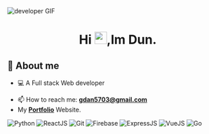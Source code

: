 <img src="https://miro.medium.com/max/1360/0*7Q3yvSIv_t0ioJ-Z.gif" alt="developer GIF"/>
<h1 align="center">Hi <img src="https://media.giphy.com/media/hvRJCLFzcasrR4ia7z/giphy.gif" width="28">,Im Dun.</h1>

</hr>

## 📖 About me
* 💻 A Full stack Web developer
- 📫 How to reach me: **gdan5703@gmail.com**
- My **[Portfolio](https://kemboi-duncan.web.app/)** Website.


</hr>

 ![Python](https://img.shields.io/badge/Python-grey?style=for-the-badge&logo=python&logoColor=white&labelColor=537188)
 ![ReactJS](https://img.shields.io/badge/ReactJs-grey?style=for-the-badge&logo=react&logoColor=005792&labelColor=white)
 ![Git](https://img.shields.io/badge/Git-grey?style=for-the-badge&logo=git&logoColor=white&labelColor=FD5F00)
 ![Firebase](https://img.shields.io/badge/Firebase-grey?style=for-the-badge&logo=firebase&logoColor=white&labelColor=FAC213)
 ![ExpressJS](https://img.shields.io/badge/ExpressJs-grey?style=for-the-badge&logo=express&logoColor=212121&labelColor=white)
 ![VueJS](https://img.shields.io/badge/VueJs-grey?style=for-the-badge&logo=vue&logoColor=white&labelColor=8E2DE2)
 ![Go](https://img.shields.io/badge/Go-grey?style=for-the-badge&logo=go&logoColor=white&labelColor=005792)
 

<!---
Kemboi-Dun/Kemboi-Dun is a ✨ special ✨ repository because its `README.md` (this file) appears on your GitHub profile.
You can click the Preview link to take a look at your changes.
--->
